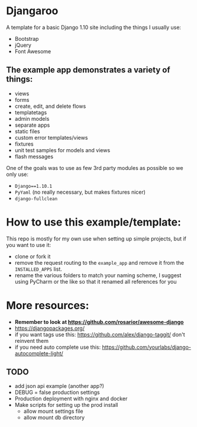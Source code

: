# Djangaroo

A template for a basic Django 1.10 site including the things I usually 
use:

- Bootstrap
- jQuery
- Font Awesome

## The example app demonstrates a variety of things:

- views
- forms
- create, edit, and delete flows
- templatetags
- admin models
- separate apps
- static files
- custom error templates/views
- fixtures
- unit test samples for models and views
- flash messages

One of the goals was to use as few 3rd party modules as possible so we 
only use:

- `Django==1.10.1`
- `PyYaml` (no really necessary, but makes fixtures nicer)
- `django-fullclean`

# How to use this example/template:

This repo is mostly for my own use when setting up simple projects, but 
if you want to use it:

- clone or fork it
- remove the request routing to the `example_app` and remove it from
the `INSTALLED_APPS` list. 
- rename the various folders to match your naming scheme, I suggest
using PyCharm or the like so that it renamed all references for you

# More resources:

- **Remember to look at https://github.com/rosarior/awesome-django**
- https://djangopackages.org/
- if you want tags use this: https://github.com/alex/django-taggit/ 
    don't reinvent them
- if you need auto complete use this: https://github.com/yourlabs/django-autocomplete-light/
    
## TODO

- add json api example (another app?)
- DEBUG = false production settings
- Production deployment with nginx and docker
- Make scripts for setting up the prod install
    - allow mount settings file 
    - allow mount db directory
